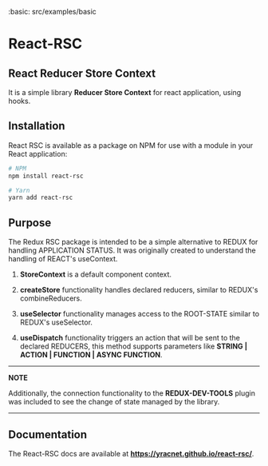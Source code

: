 :basic: src/examples/basic

# React-RSC

## React Reducer Store Context

It is a simple library **Reducer Store Context** for react application, using hooks.


## Installation

React RSC is available as a package on NPM for use with a module in your React application:

```bash
# NPM
npm install react-rsc

# Yarn
yarn add react-rsc
```


## Purpose

The Redux RSC package is intended to be a simple alternative to REDUX for handling APPLICATION STATUS. It was originally created to understand the handling of REACT's useContext.

1. **StoreContext** is a default component context.

1. **createStore** functionality handles declared reducers, similar to REDUX's combineReducers.

1. **useSelector** functionality manages access to the ROOT-STATE similar to REDUX's useSelector.

1. **useDispatch** functionality triggers an action that will be sent to the declared REDUCERS, this method supports parameters like **STRING | ACTION | FUNCTION | ASYNC FUNCTION**.


---
**NOTE**

Additionally, the connection functionality to the **REDUX-DEV-TOOLS** plugin was included to see the change of state managed by the library. 

---


## Documentation

The React-RSC docs are available at **https://yracnet.github.io/react-rsc/**.

